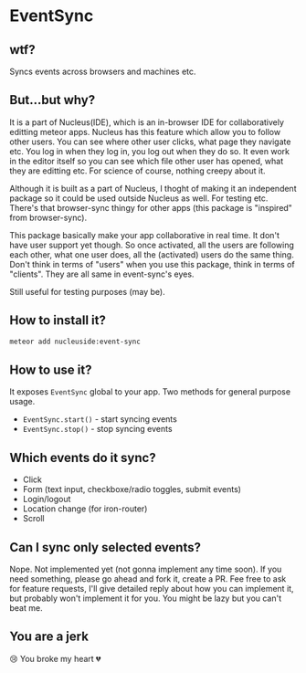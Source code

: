 # EventSync

## wtf?
Syncs events across browsers and machines etc.

## But...but why?
It is a part of Nucleus(IDE), which is an in-browser IDE for collaboratively editting meteor apps. Nucleus has this feature which allow you to follow other users. You can see where other user clicks, what page they navigate etc. You log in when they log in, you log out when they do so. It even work in the editor itself so you can see which file other user has opened, what they are editting etc. For science of course, nothing creepy about it.

Although it is built as a part of Nucleus, I thoght of making it an independent package so it could be used outside Nucleus as well. For testing etc. There's that browser-sync thingy for other apps (this package is "inspired" from browser-sync).

This package basically make your app collaborative in real time. It don't have user support yet though. So once activated, all the users are following each other, what one user does, all the (activated) users do the same thing. Don't think in terms of "users" when you use this package, think in terms of "clients". They are all same in event-sync's eyes.

Still useful for testing purposes (may be).

## How to install it?
```sh
meteor add nucleuside:event-sync
```

## How to use it?
It exposes `EventSync` global to your app. Two methods for general purpose usage.
- `EventSync.start()` - start syncing events
- `EventSync.stop()`  - stop syncing events

## Which events do it sync?
- Click
- Form (text input, checkboxe/radio toggles, submit events)
- Login/logout
- Location change (for iron-router)
- Scroll

## Can I sync only selected events?
Nope. Not implemented yet (not gonna implement any time soon). If you need something, please go ahead and fork it, create a PR. Fee free to ask for feature requests, I'll give detailed reply about how you can implement it, but probably won't implement it for you. You might be lazy but you can't beat me.

## You are a jerk
😢 You broke my heart 💔

